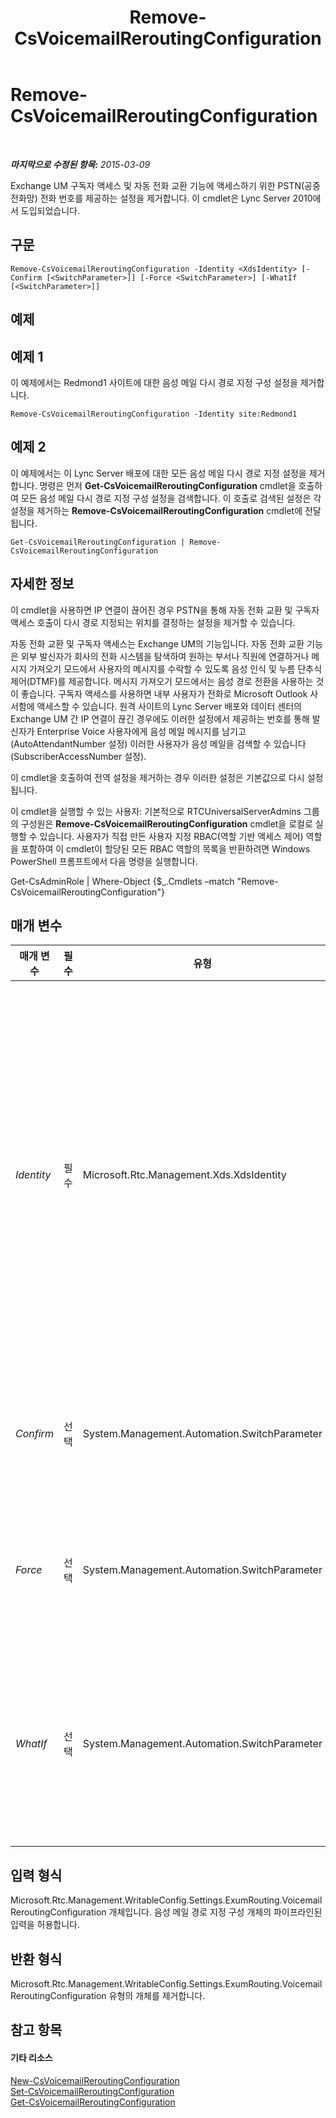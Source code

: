 ﻿---
title: Remove-CsVoicemailReroutingConfiguration
TOCTitle: Remove-CsVoicemailReroutingConfiguration
ms:assetid: 758cea84-5979-417c-a0cd-c76748e0da79
ms:mtpsurl: https://technet.microsoft.com/ko-kr/library/Gg398573(v=OCS.15)
ms:contentKeyID: 49304060
ms.date: 08/24/2015
mtps_version: v=OCS.15
ms.translationtype: HT
---

# Remove-CsVoicemailReroutingConfiguration

 

_**마지막으로 수정된 항목:** 2015-03-09_

Exchange UM 구독자 액세스 및 자동 전화 교환 기능에 액세스하기 위한 PSTN(공중 전화망) 전화 번호를 제공하는 설정을 제거합니다. 이 cmdlet은 Lync Server 2010에서 도입되었습니다.

## 구문

    Remove-CsVoicemailReroutingConfiguration -Identity <XdsIdentity> [-Confirm [<SwitchParameter>]] [-Force <SwitchParameter>] [-WhatIf [<SwitchParameter>]]

## 예제

## 예제 1

이 예제에서는 Redmond1 사이트에 대한 음성 메일 다시 경로 지정 구성 설정을 제거합니다.

    Remove-CsVoicemailReroutingConfiguration -Identity site:Redmond1

## 예제 2

이 예제에서는 이 Lync Server 배포에 대한 모든 음성 메일 다시 경로 지정 설정을 제거합니다. 명령은 먼저 **Get-CsVoicemailReroutingConfiguration** cmdlet을 호출하여 모든 음성 메일 다시 경로 지정 구성 설정을 검색합니다. 이 호출로 검색된 설정은 각 설정을 제거하는 **Remove-CsVoicemailReroutingConfiguration** cmdlet에 전달됩니다.

    Get-CsVoicemailReroutingConfiguration | Remove-CsVoicemailReroutingConfiguration

## 자세한 정보

이 cmdlet을 사용하면 IP 연결이 끊어진 경우 PSTN을 통해 자동 전화 교환 및 구독자 액세스 호출이 다시 경로 지정되는 위치를 결정하는 설정을 제거할 수 있습니다.

자동 전화 교환 및 구독자 액세스는 Exchange UM의 기능입니다. 자동 전화 교환 기능은 외부 발신자가 회사의 전화 시스템을 탐색하여 원하는 부서나 직원에 연결하거나 메시지 가져오기 모드에서 사용자의 메시지를 수락할 수 있도록 음성 인식 및 누름 단추식 제어(DTMF)를 제공합니다. 메시지 가져오기 모드에서는 음성 경로 전환을 사용하는 것이 좋습니다. 구독자 액세스를 사용하면 내부 사용자가 전화로 Microsoft Outlook 사서함에 액세스할 수 있습니다. 원격 사이트의 Lync Server 배포와 데이터 센터의 Exchange UM 간 IP 연결이 끊긴 경우에도 이러한 설정에서 제공하는 번호를 통해 발신자가 Enterprise Voice 사용자에게 음성 메일 메시지를 남기고(AutoAttendantNumber 설정) 이러한 사용자가 음성 메일을 검색할 수 있습니다(SubscriberAccessNumber 설정).

이 cmdlet을 호출하여 전역 설정을 제거하는 경우 이러한 설정은 기본값으로 다시 설정됩니다.

이 cmdlet을 실행할 수 있는 사용자: 기본적으로 RTCUniversalServerAdmins 그룹의 구성원은 **Remove-CsVoicemailReroutingConfiguration** cmdlet을 로컬로 실행할 수 있습니다. 사용자가 직접 만든 사용자 지정 RBAC(역할 기반 액세스 제어) 역할을 포함하여 이 cmdlet이 할당된 모든 RBAC 역할의 목록을 반환하려면 Windows PowerShell 프롬프트에서 다음 명령을 실행합니다.

Get-CsAdminRole | Where-Object {$\_.Cmdlets –match "Remove-CsVoicemailReroutingConfiguration"}

## 매개 변수


<table>
<colgroup>
<col style="width: 25%" />
<col style="width: 25%" />
<col style="width: 25%" />
<col style="width: 25%" />
</colgroup>
<thead>
<tr class="header">
<th>매개 변수</th>
<th>필수</th>
<th>유형</th>
<th>설명</th>
</tr>
</thead>
<tbody>
<tr class="odd">
<td><p><em>Identity</em></p></td>
<td><p>필수</p></td>
<td><p>Microsoft.Rtc.Management.Xds.XdsIdentity</p></td>
<td><p>제거할 구성의 고유 식별자입니다. 이 cmdlet의 경우 Identity는 Global 또는 Site:&lt;사이트 이름&gt;이어야 합니다. 여기서 &lt;사이트 이름&gt;은 설정이 적용되는 사이트의 이름입니다.</p></td>
</tr>
<tr class="even">
<td><p><em>Confirm</em></p></td>
<td><p>선택</p></td>
<td><p>System.Management.Automation.SwitchParameter</p></td>
<td><p>명령을 실행하기 전에 확인 메시지를 표시합니다.</p></td>
</tr>
<tr class="odd">
<td><p><em>Force</em></p></td>
<td><p>선택</p></td>
<td><p>System.Management.Automation.SwitchParameter</p></td>
<td><p>변경하기 전에 표시되는 확인 메시지를 표시하지 않습니다.</p></td>
</tr>
<tr class="even">
<td><p><em>WhatIf</em></p></td>
<td><p>선택</p></td>
<td><p>System.Management.Automation.SwitchParameter</p></td>
<td><p>명령을 실제로 실행하지 않고도 명령이 실행될 경우 발생할 수 있는 현상을 설명합니다.</p></td>
</tr>
</tbody>
</table>


## 입력 형식

Microsoft.Rtc.Management.WritableConfig.Settings.ExumRouting.VoicemailReroutingConfiguration 개체입니다. 음성 메일 경로 지정 구성 개체의 파이프라인된 입력을 허용합니다.

## 반환 형식

Microsoft.Rtc.Management.WritableConfig.Settings.ExumRouting.VoicemailReroutingConfiguration 유형의 개체를 제거합니다.

## 참고 항목

#### 기타 리소스

[New-CsVoicemailReroutingConfiguration](new-csvoicemailreroutingconfiguration.md)  
[Set-CsVoicemailReroutingConfiguration](set-csvoicemailreroutingconfiguration.md)  
[Get-CsVoicemailReroutingConfiguration](get-csvoicemailreroutingconfiguration.md)

